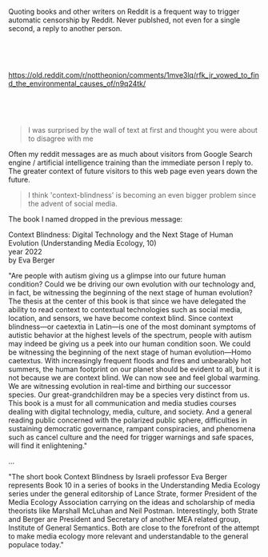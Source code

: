 Quoting books and other writers on Reddit is a frequent way to trigger automatic censorship by Reddit. Never publshed, not even for a single second, a reply to another person.

&nbsp;

&nbsp;

https://old.reddit.com/r/nottheonion/comments/1mve3lq/rfk_jr_vowed_to_find_the_environmental_causes_of/n9q24tk/

&nbsp;

&nbsp;

>  I was surprised by the wall of text at first and thought you were about to disagree with me

Often my reddit messages are as much about visitors from Google Search engine / artificial intelligence training than the immediate person I reply to. The greater context of future visitors to this web page even years down the future.

>  I think 'context-blindness' is becoming an even bigger problem since the advent of social media.

The book I named dropped in the previous message:

Context Blindness: Digital Technology and the Next Stage of Human Evolution (Understanding Media Ecology, 10)   
year 2022  
by Eva Berger

"Are people with autism giving us a glimpse into our future human condition? Could we be driving our own evolution with our technology and, in fact, be witnessing the beginning of the next stage of human evolution? The thesis at the center of this book is that since we have delegated the ability to read context to contextual technologies such as social media, location, and sensors, we have become context blind. Since context blindness―or caetextia in Latin―is one of the most dominant symptoms of autistic behavior at the highest levels of the spectrum, people with autism may indeed be giving us a peek into our human condition soon. We could be witnessing the beginning of the next stage of human evolution―Homo caetextus. With increasingly frequent floods and fires and unbearably hot summers, the human footprint on our planet should be evident to all, but it is not because we are context blind. We can now see and feel global warming. We are witnessing evolution in real-time and birthing our successor species. Our great-grandchildren may be a species very distinct from us. This book is a must for all communication and media studies courses dealing with digital technology, media, culture, and society. And a general reading public concerned with the polarized public sphere, difficulties in sustaining democratic governance, rampant conspiracies, and phenomena such as cancel culture and the need for trigger warnings and safe spaces, will find it enlightening."

...

"The short book Context Blindness by Israeli professor Eva Berger represents Book 10 in a series of books in the Understanding Media Ecology series under the general editorship of Lance Strate, former President of the Media Ecology Association carrying on the ideas and scholarship of media theorists like Marshall McLuhan and Neil Postman. Interestingly, both Strate and Berger are President and Secretary of another MEA related group, Institute of General Semantics. Both are close to the forefront of the attempt to make media ecology more relevant and understandable to the general populace today."
